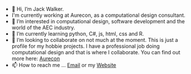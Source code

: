 - 👋 Hi, I’m Jack Walker.
- I'm currently working at Aurecon, as a computational design consultant.
- 👀 I’m interested in computational design, software development and the world of the AEC industry.
- 🌱 I’m currently learning python, C#, js, html, css and R.
- 💞️ I’m looking to collaborate on not much at the moment. This is just a profile for my hobbie projects. 
I have a professional job doing computational design and that is where I collaborate. You can find out more here: [Aurecon](https://www.aurecon.com)
- 📫 How to reach me ... [Email](mailto:hello@jackwalker.co.nz) or my [Website](https://jackwalker.co.nz)

<!---
compdesigner-nz/compdesigner-nz is a ✨ special ✨ repository because its `README.md` (this file) appears on your GitHub profile.
You can click the Preview link to take a look at your changes.
--->

